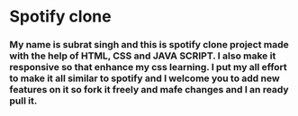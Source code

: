 # Spotify clone<br>
<h3>My name is subrat singh and this is spotify clone project made with the help of HTML, CSS and JAVA SCRIPT. I also make it responsive so that enhance my css learning. I put my all effort to make it all similar to spotify and I welcome you to add new features on it so fork it freely and mafe changes and I an ready pull it.</h3>